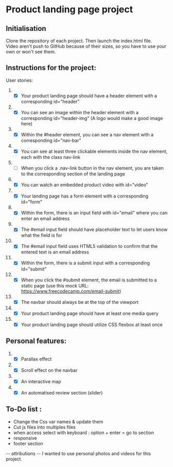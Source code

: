 # Product landing page project
## Initialisation
Clone the repository of each project. Then launch the index.html file.\
Video aren't push to GitHub because of their sizes, so you have to use your own or won't see them.

## Instructions for the project:
User stories: 

1. - [x] Your product landing page should have a header element with a corresponding id="header"
2. - [x] You can see an image within the header element with a corresponding id="header-img" (A logo would make a good image here)
3. - [x] Within the #header element, you can see a nav element with a corresponding id="nav-bar"
4. - [x] You can see at least three clickable elements inside the nav element, each with the class nav-link
5. - [ ] When you click a .nav-link button in the nav element, you are taken to the corresponding section of the landing page
6. - [x] You can watch an embedded product video with id="video"
7. - [x] Your landing page has a form element with a corresponding id="form"
8. - [x] Within the form, there is an input field with id="email" where you can enter an email address
9. - [x] The #email input field should have placeholder text to let users know what the field is for
10. - [x] The #email input field uses HTML5 validation to confirm that the entered text is an email address
11. - [x] Within the form, there is a submit input with a corresponding id="submit"
12. - [x] When you click the #submit element, the email is submitted to a static page (use this mock URL: https://www.freecodecamp.com/email-submit)
13. - [x] The navbar should always be at the top of the viewport
14. - [x] Your product landing page should have at least one media query
15. - [x] Your product landing page should utilize CSS flexbox at least once

## Personal features:
1. - [x] Parallax effect
2. - [x] Scroll effect on the navbar
3. - [x] An interactive map
4. - [x] An automatised review section (slider)

## To-Do list : 
- Change the Css var names & update them
- Cut js files into multiples files
- when access select with keyboard : option + enter = go to section
- responsive
- footer section

-- attributions --
I wanted to use personal photos and videos for this project.
